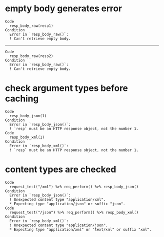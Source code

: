 # empty body generates error

    Code
      resp_body_raw(resp1)
    Condition
      Error in `resp_body_raw()`:
      ! Can't retrieve empty body.

---

    Code
      resp_body_raw(resp2)
    Condition
      Error in `resp_body_raw()`:
      ! Can't retrieve empty body.

# check argument types before caching

    Code
      resp_body_json(1)
    Condition
      Error in `resp_body_json()`:
      ! `resp` must be an HTTP response object, not the number 1.
    Code
      resp_body_xml(1)
    Condition
      Error in `resp_body_xml()`:
      ! `resp` must be an HTTP response object, not the number 1.

# content types are checked

    Code
      request_test("/xml") %>% req_perform() %>% resp_body_json()
    Condition
      Error in `resp_body_json()`:
      ! Unexpected content type "application/xml".
      * Expecting type "application/json" or suffix "json".
    Code
      request_test("/json") %>% req_perform() %>% resp_body_xml()
    Condition
      Error in `resp_body_xml()`:
      ! Unexpected content type "application/json".
      * Expecting type "application/xml" or "text/xml" or suffix "xml".

